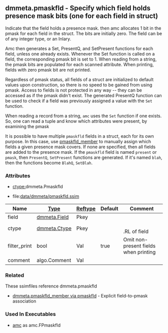 ## dmmeta.pmaskfld - Specify which field holds presence mask bits (one for each field in struct)
<a href="#dmmeta-pmaskfld"></a>

Indicate that the field holds a presence mask.
then amc allocates 1 bit in the pmask for each field in the struct. The bits are initially zero.
The field can be of any integer type, or an Inlary.

Amc then generates a Set, PresentQ, and SetPresent functions for each field, unless one already exists.
Whenever the Set function is called on a field, the corresponding pmask bit is set to 1.
When reading from a string, the pmask bits are populated for each scanned attribute.
When printing, fields with zero pmask bit are not printed.

Regardless of pmask status, all fields of a struct are initialized to default values upon construction,
so there is no speed to be gained from using pmask. Access to fields is not protected in any way --
they can be accessed as if the pmask didn't exist. The generated PresentQ function can be used to check
if a field was previously assigned a value with the `Set` function.

When reading a record from a string, `amc` uses the `Set` function if one exists. So, one can read
a tuple and know which attributes were present, by examining the pmask 

It is possible to have multiple `pmaskfld` fields in a struct, each for its own purpose.
In this case, use [pmaskfld_member](pmaskfld_member.md) to manually assign which fields
a given presence mask covers. If none are specified, then all fields are added to the presence mask.
If the `pmaskfld` field is named `present` or `pmask`, then `PresentQ`, `SetPresent` functions are generated.
If it's named `blah`, then the functions become `BlahQ`, `SetBlah`.

### Attributes
<a href="#attributes"></a>
* [ctype:](/txt/ssimdb/dmmeta/ctype.md)dmmeta.Pmaskfld

* file:[data/dmmeta/pmaskfld.ssim](/data/dmmeta/pmaskfld.ssim)

|Name|[Type](/txt/ssimdb/dmmeta/ctype.md)|[Reftype](/txt/ssimdb/dmmeta/reftype.md)|Default|Comment|
|---|---|---|---|---|
|field|[dmmeta.Field](/txt/ssimdb/dmmeta/field.md)|Pkey|
|ctype|[dmmeta.Ctype](/txt/ssimdb/dmmeta/ctype.md)|Pkey||<br>.RL of field|
|filter_print|bool|Val|true|Omit non-present fields when printing|
|comment|algo.Comment|Val|

### Related
<a href="#related"></a>
These ssimfiles reference dmmeta.pmaskfld

* [dmmeta.pmaskfld_member via pmaskfld](/txt/ssimdb/dmmeta/pmaskfld_member.md) - Explicit field-to-pmask association

### Used In Executables
<a href="#used-in-executables"></a>
* [amc](/txt/exe/amc/README.md) as amc.FPmaskfld

